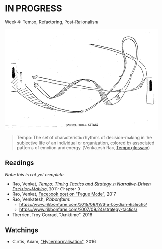 # IN PROGRESS
Week 4: Tempo, Refactoring, Post-Rationalism

![John Boyd, Aerial Attack Study, 1964](/assets/boydaerialattack-84.png)

> Tempo: The set of characteristic rhythms of decision-making in the subjective life of an individual or organization, colored by associated patterns of emotion and energy. \(Venkatesh Rao, [Tempo glossary](http://www.tempobook.com/glossary/#tempo)\)




## Readings
*Note: this is not yet complete.*
* Rao, Venkat, [*Tempo: Timing Tactics and Strategy in Narrative-Driven Decision-Making*](https://www.amazon.com/Tempo-tactics-strategy-narrative-driven-decision-making/dp/0982703007), 2011: Chapter 3
* Rao, Venkat, [Facebook post on "Fugue Mode"](https://www.facebook.com/vgururao/posts/10155833122051907), 2017
* Rao, Venkatesh, *Ribbonfarm*:
  * https://www.ribbonfarm.com/2015/06/18/the-boydian-dialectic/
  * https://www.ribbonfarm.com/2007/09/24/strategy-tactics/
* Therrien, Troy Conrad, "Junktime", 2016

## Watchings
* Curtis, Adam, ["Hypernormalisation"](https://www.youtube.com/watch?v=9aLQPNPlK5M), 2016
